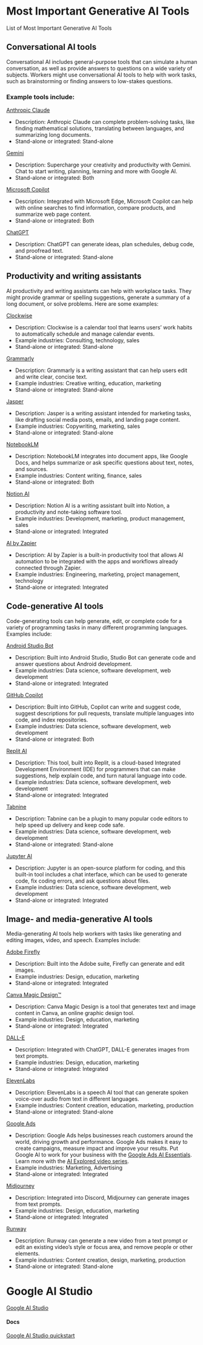 # Most Important Generative AI Tools
List of Most Important Generative AI Tools

## Conversational AI tools
Conversational AI includes general-purpose tools that can simulate a human conversation, as well as provide answers to questions on a wide variety of subjects. Workers might use conversational AI tools to help with work tasks, such as brainstorming or finding answers to low-stakes questions. 

### Example tools include:

[Anthropic Claude](https://www.anthropic.com/claude)

- Description: Anthropic Claude can complete problem-solving tasks, like finding mathematical solutions, translating between languages, and summarizing long documents. 
- Stand-alone or integrated: Stand-alone

[Gemini](https://gemini.google.com/app)

- Description: Supercharge your creativity and productivity with Gemini. Chat to start writing, planning, learning and more with Google AI. 
- Stand-alone or integrated: Both

[Microsoft Copilot](https://www.microsoft.com/en-us/edge/features/copilot?form=MT00IS)

- Description: Integrated with Microsoft Edge, Microsoft Copilot can help with online searches to find information, compare products, and summarize web page content.
- Stand-alone or integrated: Both

[ChatGPT](https://openai.com/chatgpt/)

- Description: ChatGPT can generate ideas, plan schedules, debug code, and proofread text.
- Stand-alone or integrated: Stand-alone

## Productivity and writing assistants
AI productivity and writing assistants can help with workplace tasks. They might provide grammar or spelling suggestions, generate a summary of a long document, or solve problems. Here are some examples: 

[Clockwise](https://www.getclockwise.com/)

- Description: Clockwise is a calendar tool that learns users’ work habits to automatically schedule and manage calendar events.
- Example industries: Consulting, technology, sales
- Stand-alone or integrated: Stand-alone

[Grammarly](https://www.grammarly.com/)

- Description: Grammarly is a writing assistant that can help users edit and write clear, concise text.
- Example industries: Creative writing, education, marketing
- Stand-alone or integrated: Stand-alone

[Jasper](https://www.jasper.ai/)

- Description: Jasper is a writing assistant intended for marketing tasks, like drafting social media posts, emails, and landing page content.
- Example industries: Copywriting, marketing, sales
- Stand-alone or integrated: Stand-alone

[NotebookLM](https://notebooklm.google/)

- Description: NotebookLM integrates into document apps, like Google Docs, and helps summarize or ask specific questions about text, notes, and sources.
- Example industries: Content writing, finance, sales
- Stand-alone or integrated: Both

[Notion AI](https://www.notion.so/product/ai)

- Description: Notion AI is a writing assistant built into Notion, a productivity and note-taking software tool.
- Example industries: Development, marketing, product management, sales
- Stand-alone or integrated: Integrated

[AI by Zapier](https://zapier.com/apps/ai/integrations)

- Description: AI by Zapier is a built-in productivity tool that allows AI automation to be integrated with the apps and workflows already connected through Zapier.
- Example industries: Engineering, marketing, project management, technology
- Stand-alone or integrated: Integrated

## Code-generative AI tools
Code-generating tools can help generate, edit, or complete code for a variety of programming tasks in many different programming languages. Examples include:

[Android Studio Bot](https://developer.android.com/studio/preview/gemini)

- Description: Built into Android Studio, Studio Bot can generate code and answer questions about Android development.
- Example industries: Data science, software development, web development
- Stand-alone or integrated: Integrated

[GitHub Copilot](https://github.com/features/copilot)

- Description: Built into GitHub, Copilot can write and suggest code, suggest descriptions for pull requests, translate multiple languages into code, and index repositories.
- Example industries: Data science, software development, web development
- Stand-alone or integrated: Both

[Replit AI](https://replit.com/ai)

- Description: This tool, built into Replit, is a cloud-based Integrated Development Environment (IDE) for programmers that can make suggestions, help explain code, and turn natural language into code.
- Example industries: Data science, software development, web development
- Stand-alone or integrated: Integrated

[Tabnine](https://www.tabnine.com/)

- Description: Tabnine can be a plugin to many popular code editors to help speed up delivery and keep code safe.
- Example industries: Data science, software development, web development
- Stand-alone or integrated: Stand-alone

[Jupyter AI](https://jupyter-ai.readthedocs.io/en/latest/)

- Description: Jupyter is an open-source platform for coding, and this built-in tool includes a chat interface, which can be used to generate code, fix coding errors, and ask questions about files.
- Example industries: Data science, software development, web development
- Stand-alone or integrated: Integrated

## Image- and media-generative AI tools
Media-generating AI tools help workers with tasks like generating and editing images, video, and speech. Examples include:

[Adobe Firefly](https://www.adobe.com/products/firefly.html)

- Description: Built into the Adobe suite, Firefly can generate and edit images.
- Example industries: Design, education, marketing
- Stand-alone or integrated: Integrated

[Canva Magic Design™](https://www.canva.com/magic-design/) 

- Description: Canva Magic Design is a tool that generates text and image content in Canva, an online graphic design tool.
- Example industries: Design, education, marketing
- Stand-alone or integrated: Integrated

[DALL-E](https://openai.com/index/dall-e-3/)

- Description: Integrated with ChatGPT, DALL-E generates images from text prompts.
- Example industries: Design, education, marketing
- Stand-alone or integrated: Integrated

[ElevenLabs](https://elevenlabs.io/)

- Description: ElevenLabs is a speech AI tool that can generate spoken voice-over audio from text in different languages.
- Example industries: Content creation, education, marketing, production
- Stand-alone or integrated: Stand-alone

[Google Ads](https://ads.google.com/home/campaigns/ai-powered-ad-solutions/)

- Description: Google Ads helps businesses reach customers around the world, driving growth and performance. Google Ads makes it easy to create campaigns, measure impact and improve your results. Put Google AI to work for your business with the [Google Ads AI Essentials](https://support.google.com/google-ads/answer/13580022?hl=en&sjid=7328039753382751689-NC#zippy=%2Cget-ready-with-the-right-foundation%2Ctake-action-to-maximize-results-with-ai-powered-campaigns%2Cshift-mindsets-to-set-your-org-up-for-success). Learn more with the [AI Explored video series](https://www.youtube.com/playlist?list=PLNBdIP33wJ3r0QPgN9B1toGQPY_cgeVHR).
- Example industries: Marketing, Advertising
- Stand-alone or integrated: Integrated

[Midjourney](https://www.midjourney.com/home)

- Description: Integrated into Discord, Midjourney can generate images from text prompts.
- Example industries: Design, education, marketing
- Stand-alone or integrated: Integrated

[Runway](https://runwayml.com/)

- Description: Runway can generate a new video from a text prompt or edit an existing video’s style or focus area, and remove people or other elements.
- Example industries: Content creation, design, marketing, production
- Stand-alone or integrated: Stand-alone


# Google AI Studio

[Google AI Studio](https://aistudio.google.com/app/prompts/new_chat)

#### Docs
[Google AI Studio quickstart](https://ai.google.dev/gemini-api/docs/ai-studio-quickstart)

